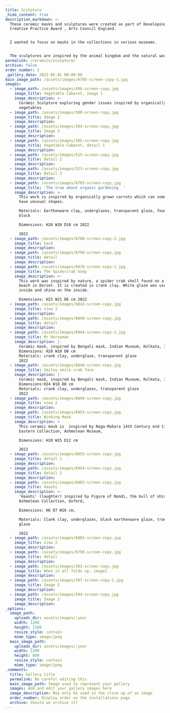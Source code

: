 ```yaml
---
title: Sculpture
_hide_content: true
description_markdown: >-
  These ceramic masks and sculptures were created as part of Developing Your
  Creative Practice Award , Arts Council England.


  I wanted to focus on masks in the collections in various museums.


  The sculptures are inspired by the animal kingdom and the natural world
permalink: /ceramics/sculpture/
archive: false
order_number: 2
_gallery_date: 2022-05-01 00:00:00
main_image_path: /assets/images/6785-screen-copy-1.jpg
images:
  - image_path: /assets/images/496-screen-copy.jpg
    image_title: Vegatable Cabaret, image 1
    image_description: >-
      Ceramic Sculpture exploring gender issues inspired by organically grown
      vegetables
  - image_path: /assets/images/500-screen-copy.jpg
    image_title: Image 2
    image_description:
  - image_path: /assets/images/504-screen-copy.jpg
    image_title: Image 3
    image_description:
  - image_path: /assets/images/505-screen-copy.jpg
    image_title: Vegetable Cabaret, detail 1
    image_description:
  - image_path: /assets/images/515-screen-copy.jpg
    image_title: Detail 2
    image_description:
  - image_path: /assets/images/523-screen-copy.jpg
    image_title: Detail 3
    image_description:
  - image_path: /assets/images/6785-screen-copy.jpg
    image_title: 'The true about organic gardening  '
    image_description: >-
      This work is inspired by organically grown carrots which can sometimes
      have unusual shapes.

      Materials: Earthenware clay, underglazes, transparent glaze, found wooden
      block

      Dimensions: H26 W10 D10 cm 2022

      2022
  - image_path: /assets/images/6788-screen-copy-2.jpg
    image_title: back
    image_description:
  - image_path: /assets/images/6790-screen-copy.jpg
    image_title: detail
    image_description:
  - image_path: /assets/images/6839-screen-copy-1.jpg
    image_title: The Spidercrab body
    image_description: >-
      This work was inspired by nature, a spider crab shell found on a deserted
      beach in Dorset. It is created in crank clay. White glaze was used on the
      inside and shino on the inside.

      Dimensions: H22 W21 D6 cm 2022
  - image_path: /assets/images/6843-screen-copy.jpg
    image_title: view 2
    image_description:
  - image_path: /assets/images/6840-screen-copy.jpg
    image_title: detail
    image_description:
  - image_path: /assets/images/6844-screen-copy-1.jpg
    image_title: Mr Hornyman
    image_description: |-
      Ceramic mask, inspired by Bengali mask, Indian Museum, Kolkata, India
      Dimensions: H28 W18 D8 cm 
      Materials: crank clay, underglaze, transparent glaze
      2022
  - image_path: /assets/images/6848-screen-copy.jpg
    image_title: Smiley smile crab face
    image_description: |-
      Ceramic mask, inspired by Bengali mask, Indian Museum, Kolkata, India, 
      Dimensions:H24 W18 D8 cm 
      Materials: crank clay, underglazes, transparent glaze
      2022
  - image_path: /assets/images/6849-screen-copy.jpg
    image_title: view 2
    image_description:
  - image_path: /assets/images/6853-screen-copy.jpg
    image_title: Winking Mask
    image_description: >
      This ceramic mask is  inspired by Naga-Makara 14th Century end tile,
      Eastern Collection, Ashmolean Museum, 

      Dimensions: H20 W15 D12 cm

      2022
  - image_path: /assets/images/6855-screen-copy.jpg
    image_title: detail 1
    image_description:
  - image_path: /assets/images/6854-screen-copy.jpg
    image_title: detail 2
    image_description:
  - image_path: /assets/images/6802-screen-copy.jpg
    image_title: Haashi
    image_description: >-
      'Haashi' (laughter) inspired by Figure of Nandi, the bull of shiva,
      Ashmolean Collection, Oxford, 

      Dimensions: H6 D7 W16 cm, 

      Materials: Clank clay, underglazes, black earthenware glaze, transparent
      glaze

      2022
  - image_path: /assets/images/6803-screen-copy.jpg
    image_title: view 2
    image_description:
  - image_path: /assets/images/6798-screen-copy.jpg
    image_title: detail
    image_description:
  - image_path: /assets/images/583-screen-copy.jpg
    image_title: When it all folds up, image1
    image_description:
  - image_path: /assets/images/587-screen-copy-1.jpg
    image_title: Image 2
    image_description:
  - image_path: /assets/images/594-screen-copy.jpg
    image_title: Image 3
    image_description:
_options:
  image_path:
    uploads_dir: assets/images/:year
    width: 1200
    height: 1200
    resize_style: contain
    mime_type: image/jpeg
  main_image_path:
    uploads_dir: assets/images/:year
    width: 1200
    height: 800
    resize_style: contain
    mime_type: image/jpeg
_comments:
  title: Gallery title
  permalink: Be careful editing this
  main_image_path: Image used to represent your gallery
  images: Add and edit your gallery images here
  image_description: May only be used in the close up of an image
  order_number: Display order on the installations page
  archive: Should we archive it?
---
```

